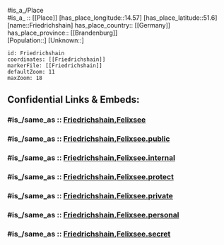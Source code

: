﻿---
confidential: public
isDeleted: false
location:
- 51.6
- 14.57
mapmarker: city
mapzoom:
- 7
- 12
SpocWebEntityId: 30289
tags:
- geo/City
type: City
---

#is_a_/Place  
#is_a_ :: [[Place]] 
[has_place_longitude::14.57] 
[has_place_latitude::51.6] 
[name::Friedrichshain] 
has_place_country:: [[Germany]]  
has_place_province:: [[Brandenburg]]  
[Population::] 
[Unknown::] 


```leaflet
id: Friedrichshain
coordinates: [[Friedrichshain]] 
markerFile: [[Friedrichshain]] 
defaultZoom: 11 
maxZoom: 18
```


## Confidential Links & Embeds: 

### #is_/same_as :: [Friedrichshain,Felixsee](/_Standards/Earth/Continent/Europe/Europe~Central/Germany/Germany~East/Brandenburg/counties~Brandenburg/Spree-Neiße/cities~Spree-Neiße/Döbern-Land/boroughs~Döbern-Land/Felixsee/Friedrichshain,Felixsee.md) 

### #is_/same_as :: [Friedrichshain,Felixsee.public](/_public/Earth/Continent/Europe/Europe~Central/Germany/Germany~East/Brandenburg/counties~Brandenburg/Spree-Neiße/cities~Spree-Neiße/Döbern-Land/boroughs~Döbern-Land/Felixsee/Friedrichshain,Felixsee.public.md) 

### #is_/same_as :: [Friedrichshain,Felixsee.internal](/_internal/Earth/Continent/Europe/Europe~Central/Germany/Germany~East/Brandenburg/counties~Brandenburg/Spree-Neiße/cities~Spree-Neiße/Döbern-Land/boroughs~Döbern-Land/Felixsee/Friedrichshain,Felixsee.internal.md) 

### #is_/same_as :: [Friedrichshain,Felixsee.protect](/_protect/Earth/Continent/Europe/Europe~Central/Germany/Germany~East/Brandenburg/counties~Brandenburg/Spree-Neiße/cities~Spree-Neiße/Döbern-Land/boroughs~Döbern-Land/Felixsee/Friedrichshain,Felixsee.protect.md) 

### #is_/same_as :: [Friedrichshain,Felixsee.private](/_private/Earth/Continent/Europe/Europe~Central/Germany/Germany~East/Brandenburg/counties~Brandenburg/Spree-Neiße/cities~Spree-Neiße/Döbern-Land/boroughs~Döbern-Land/Felixsee/Friedrichshain,Felixsee.private.md) 

### #is_/same_as :: [Friedrichshain,Felixsee.personal](/_personal/Earth/Continent/Europe/Europe~Central/Germany/Germany~East/Brandenburg/counties~Brandenburg/Spree-Neiße/cities~Spree-Neiße/Döbern-Land/boroughs~Döbern-Land/Felixsee/Friedrichshain,Felixsee.personal.md) 

### #is_/same_as :: [Friedrichshain,Felixsee.secret](/_secret/Earth/Continent/Europe/Europe~Central/Germany/Germany~East/Brandenburg/counties~Brandenburg/Spree-Neiße/cities~Spree-Neiße/Döbern-Land/boroughs~Döbern-Land/Felixsee/Friedrichshain,Felixsee.secret.md)

